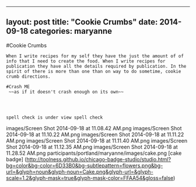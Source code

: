      
---
layout: post
title:  "Cookie Crumbs"
date:   2014-09-18
categories: maryanne
---

#Cookie Crumbs

	When I write recipes for my self they have the just the amount of of info that I need to create the food. When I write recipes for publication they have all the details required by publication. In the spirit of there is more than one than on way to do sometime, cookie crumb directions. 

	#Crash ME
	 ~~as if it doesn't crash enough on its own~~

	 


	spell check is under view spell check






images/Screen Shot 2014-09-18 at 11.08.42 AM.png
	images/Screen Shot 2014-09-18 at 11.10.22 AM.png
	   images/Screen Shot 2014-09-18 at 11.11.22 AM.png
	   images/Screen Shot 2014-09-18 at 11.11.40 AM.png
	   images/Screen Shot 2014-09-18 at 11.12.35 AM.png
	   images/Screen Shot 2014-09-18 at 11.28.52 AM.png
participants/portland/maryanne/images/cake.png
[cake badge]
(http://toolness.github.io/chicago-badge-studio/studio.html?bg=color&bg-color=6D33B0&bg-subtlepattern=flowers.png&bg-url=&glyph=noun&glyph-noun=Cake.png&glyph-url=&glyph-scale=1.2&glyph-mask=true&glyph-mask-color=FFAA54&gloss=false)
